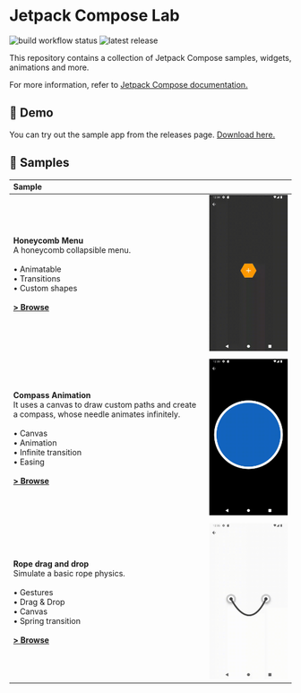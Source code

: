 # Jetpack Compose Lab

![build workflow status](https://github.com/fabirt/jetpack-compose-lab/actions/workflows/release.yml/badge.svg)
![latest release](https://img.shields.io/github/v/release/fabirt/jetpack-compose-lab?label=version)

This repository contains a collection of Jetpack Compose samples, widgets, animations and more.

For more information, refer to [Jetpack Compose documentation.](https://developer.android.com/jetpack/compose)

## 📱 Demo
You can try out the sample app from the releases page. [Download here.](https://github.com/fabirt/jetpack-compose-lab/releases/download/v1.0.0/composelab-release-v1.0.0.apk)

## 🧬 Samples

| Sample  |   |
|:--|--:|
| <br> **Honeycomb Menu** <br> A honeycomb collapsible menu. <br><br>• Animatable<br>• Transitions<br>• Custom shapes<br><br> **[> Browse](app/src/main/java/dev/fabirt/composelab/ui/screen/sample/HoneycombMenuSampleScreen.kt)**<br><br> | <img src="docs/honeycomb-menu.gif" width="300" alt="Honeycomb menu sample gif"> |
|  |  |
| <br> **Compass Animation** <br> It uses a canvas to draw custom paths and create a compass, whose needle animates infinitely.<br><br>• Canvas<br>• Animation<br>• Infinite transition<br>• Easing <br><br> **[> Browse](app/src/main/java/dev/fabirt/composelab/ui/screen/sample/CompassSampleScreen.kt)**<br><br> | <img src="docs/compass.gif" width="300" alt="Compass animation sample gif"> |
|  |  |
| <br> **Rope drag and drop** <br> Simulate a basic rope physics.<br><br>• Gestures<br>• Drag & Drop<br>• Canvas<br>• Spring transition <br><br> **[> Browse](app/src/main/java/dev/fabirt/composelab/ui/screen/sample/RopePhysicsSampleScreen.kt)**<br><br> | <img src="docs/rope.gif" width="300" alt="Rope sample gif"> |

